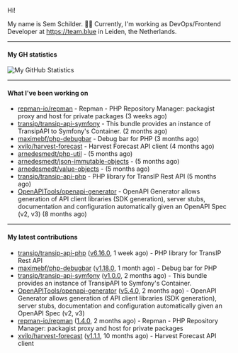 Hi!

My name is Sem Schilder. 👋🏻 Currently, I'm working as DevOps/Frontend Developer at https://team.blue in Leiden, the Netherlands.

---

#### My GH statistics

![My GitHub Statistics](https://github-readme-stats.vercel.app/api?username=xvilo&show_icons=true&count_private=true&hide_title=true)

---

#### What I've been working on

- [repman-io/repman](https://github.com/repman-io/repman) - Repman - PHP Repository Manager: packagist proxy and host for private packages  (3 weeks ago)
- [transip/transip-api-symfony](https://github.com/transip/transip-api-symfony) - This bundle provides an instance of TransipAPI to Symfony&#39;s Container. (2 months ago)
- [maximebf/php-debugbar](https://github.com/maximebf/php-debugbar) - Debug bar for PHP (3 months ago)
- [xvilo/harvest-forecast](https://github.com/xvilo/harvest-forecast) - Harvest Forecast API client (4 months ago)
- [arnedesmedt/php-util](https://github.com/arnedesmedt/php-util) -  (5 months ago)
- [arnedesmedt/json-immutable-objects](https://github.com/arnedesmedt/json-immutable-objects) -  (5 months ago)
- [arnedesmedt/value-objects](https://github.com/arnedesmedt/value-objects) -  (5 months ago)
- [transip/transip-api-php](https://github.com/transip/transip-api-php) - PHP library for TransIP Rest API (5 months ago)
- [OpenAPITools/openapi-generator](https://github.com/OpenAPITools/openapi-generator) - OpenAPI Generator allows generation of API client libraries (SDK generation), server stubs, documentation and configuration automatically given an OpenAPI Spec (v2, v3) (8 months ago)

---

#### My latest contributions

- [transip/transip-api-php](https://github.com/transip/transip-api-php) ([v6.16.0](https://github.com/transip/transip-api-php/releases/tag/v6.16.0), 1 week ago) - PHP library for TransIP Rest API
- [maximebf/php-debugbar](https://github.com/maximebf/php-debugbar) ([v1.18.0](https://github.com/maximebf/php-debugbar/releases/tag/v1.18.0), 1 month ago) - Debug bar for PHP
- [transip/transip-api-symfony](https://github.com/transip/transip-api-symfony) ([v1.0.0](https://github.com/transip/transip-api-symfony/releases/tag/v1.0.0), 2 months ago) - This bundle provides an instance of TransipAPI to Symfony&#39;s Container.
- [OpenAPITools/openapi-generator](https://github.com/OpenAPITools/openapi-generator) ([v5.4.0](https://github.com/OpenAPITools/openapi-generator/releases/tag/v5.4.0), 2 months ago) - OpenAPI Generator allows generation of API client libraries (SDK generation), server stubs, documentation and configuration automatically given an OpenAPI Spec (v2, v3)
- [repman-io/repman](https://github.com/repman-io/repman) ([1.4.0](https://github.com/repman-io/repman/releases/tag/1.4.0), 2 months ago) - Repman - PHP Repository Manager: packagist proxy and host for private packages 
- [xvilo/harvest-forecast](https://github.com/xvilo/harvest-forecast) ([v1.1.1](https://github.com/xvilo/harvest-forecast/releases/tag/v1.1.1), 10 months ago) - Harvest Forecast API client
